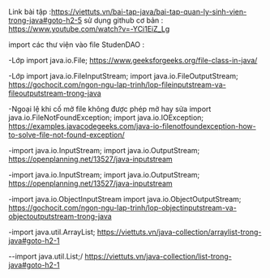 Link bài tập :https://viettuts.vn/bai-tap-java/bai-tap-quan-ly-sinh-vien-trong-java#goto-h2-5
sử dụng github cơ bản : https://www.youtube.com/watch?v=-YCi1EiZ_Lg

import các thư viện vào file StudenDAO :

-Lớp import java.io.File;
https://www.geeksforgeeks.org/file-class-in-java/

-Lớp import java.io.FileInputStream;
    import java.io.FileOutputStream;
https://gochocit.com/ngon-ngu-lap-trinh/lop-fileinputstream-va-fileoutputstream-trong-java

-Ngoại lệ khi cố mở file không được phép mở hay sửa
      import java.io.FileNotFoundException; 
      import java.io.IOException;
https://examples.javacodegeeks.com/java-io-filenotfoundexception-how-to-solve-file-not-found-exception/

-import java.io.InputStream;
import java.io.OutputStream;
https://openplanning.net/13527/java-inputstream

-import java.io.InputStream;
import java.io.OutputStream;
https://openplanning.net/13527/java-inputstream

-import java.io.ObjectInputStream
import java.io.ObjectOutputStream;
https://gochocit.com/ngon-ngu-lap-trinh/lop-objectinputstream-va-objectoutputstream-trong-java

-import java.util.ArrayList;
https://viettuts.vn/java-collection/arraylist-trong-java#goto-h2-1

--import java.util.List;/
https://viettuts.vn/java-collection/list-trong-java#goto-h2-1

